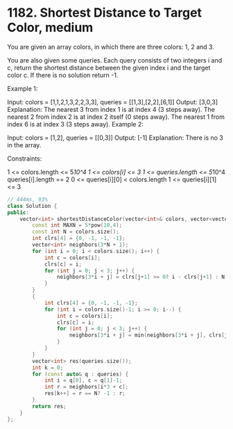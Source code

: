 # 1182. Shortest Distance to Target Color, medium
You are given an array colors, in which there are three colors: 1, 2 and 3.

You are also given some queries. Each query consists of two integers i and c, return the shortest distance between the given index i and the target color c. If there is no solution return -1.

 

Example 1:

Input: colors = [1,1,2,1,3,2,2,3,3], queries = [[1,3],[2,2],[6,1]]
Output: [3,0,3]
Explanation: 
The nearest 3 from index 1 is at index 4 (3 steps away).
The nearest 2 from index 2 is at index 2 itself (0 steps away).
The nearest 1 from index 6 is at index 3 (3 steps away).
Example 2:

Input: colors = [1,2], queries = [[0,3]]
Output: [-1]
Explanation: There is no 3 in the array.
 

Constraints:

1 <= colors.length <= 5*10^4
1 <= colors[i] <= 3
1 <= queries.length <= 5*10^4
queries[i].length == 2
0 <= queries[i][0] < colors.length
1 <= queries[i][1] <= 3

```c++
// 444ms, 93%
class Solution {
public:
    vector<int> shortestDistanceColor(vector<int>& colors, vector<vector<int>>& queries) {
        const int MAXN = 5*pow(10,4);
        const int N = colors.size();
        int clrs[4] = {0, -1, -1, -1};
        vector<int> neighbors(3*N + 1);
        for (int i = 0; i < colors.size(); i++) {
            int c = colors[i];
            clrs[c] = i;
            for (int j = 0; j < 3; j++) {
                neighbors[3*i + j] = clrs[j+1] >= 0? i - clrs[j+1] : N;
            }
        }
        {
            int clrs[4] = {0, -1, -1, -1};
            for (int i = colors.size()-1; i >= 0; i--) {
                int c = colors[i];
                clrs[c] = i;
                for (int j = 0; j < 3; j++) {
                    neighbors[3*i + j] = min(neighbors[3*i + j], clrs[j+1] >= 0? clrs[j+1] - i : N);
                }
            }
        }
        vector<int> res(queries.size());
        int k = 0;
        for (const auto& q : queries) {
            int i = q[0], c = q[1]-1;
            int r = neighbors[i*3 + c];
            res[k++] = r == N? -1 : r;
        }
        return res;
    }
};
```